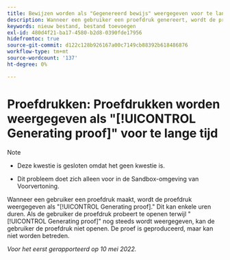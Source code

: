 ```yaml
---
title: Bewijzen worden als "Gegenereerd bewijs" weergegeven voor te lange tijd
description: Wanneer een gebruiker een proefdruk genereert, wordt de proefdruk weergegeven als "Bewijs genereren". Dit kan enkele uren duren. Als de gebruiker de proefdruk probeert te openen terwijl "Bewijs genereren" nog wordt weergegeven, kan de gebruiker de proefdruk niet openen. De proef is geproduceerd, maar kan niet worden betreden.
keywords: nieuw bestand, bestand toevoegen
exl-id: 480d4f21-ba17-4580-b2d8-0390fde17956
hidefromtoc: true
source-git-commit: d122c128b926167a00c7149cb88392b618486876
workflow-type: tm+mt
source-wordcount: '137'
ht-degree: 0%

---
```


# Proefdrukken: Proefdrukken worden weergegeven als &quot;[!UICONTROL Generating proof]&quot; voor te lange tijd

>[!NOTE]
>
>* Deze kwestie is gesloten omdat het geen kwestie is.
>
>* Dit probleem doet zich alleen voor in de Sandbox-omgeving van Voorvertoning.


Wanneer een gebruiker een proefdruk maakt, wordt de proefdruk weergegeven als &quot;[!UICONTROL Generating proof].&quot; Dit kan enkele uren duren. Als de gebruiker de proefdruk probeert te openen terwijl &quot;[!UICONTROL Generating proof]&quot; nog steeds wordt weergegeven, kan de gebruiker de proefdruk niet openen. De proef is geproduceerd, maar kan niet worden betreden.

*Voor het eerst gerapporteerd op 10 mei 2022.*

